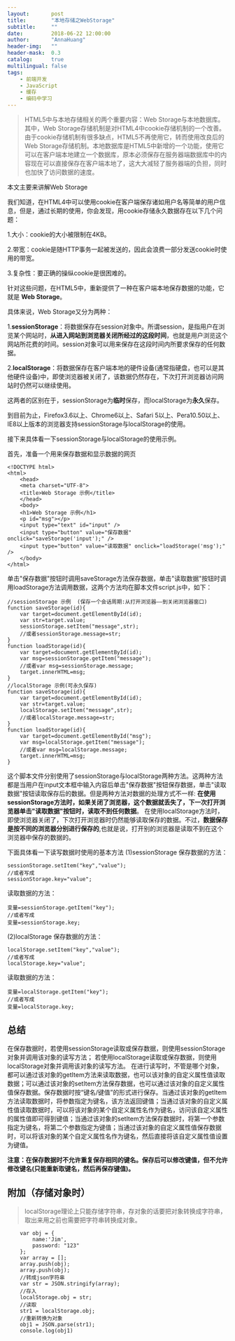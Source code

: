 ```yaml
---
layout:       post
title:        "本地存储之WebStorage"
subtitle:     ""
date:         2018-06-22 12:00:00
author:       "AnnaHuang"
header-img:   ""
header-mask:  0.3
catalog:      true
multilingual: false
tags:
    - 前端开发
    - JavaScript
    - 缓存
    - 编码中学习
---
```


> HTML5中与本地存储相关的两个重要内容：Web Storage与本地数据库。其中，Web Storage存储机制是对HTML4中cookie存储机制的一个改善。由于cookie存储机制有很多缺点，HTML5不再使用它，转而使用改良后的Web Storage存储机制。本地数据库是HTML5中新增的一个功能，使用它可以在客户端本地建立一个数据库，原本必须保存在服务器端数据库中的内容现在可以直接保存在客户端本地了，这大大减轻了服务器端的负担，同时也加快了访问数据的速度。

本文主要来讲解Web Storage

我们知道，在HTML4中可以使用cookie在客户端保存诸如用户名等简单的用户信息，但是，通过长期的使用，你会发现，用cookie存储永久数据存在以下几个问题：

1.大小：cookie的大小被限制在4KB。

2.带宽：cookie是随HTTP事务一起被发送的，因此会浪费一部分发送cookie时使用的带宽。

3.复杂性：要正确的操纵cookie是很困难的。

针对这些问题，在HTML5中，重新提供了一种在客户端本地保存数据的功能，它就是 **Web Storage**。

具体来说，Web Storage又分为两种：

1.**sessionStorage**：将数据保存在session对象中。所谓session，是指用户在浏览某个网站时，**从进入网站到浏览器关闭所经过的这段时间**，也就是用户浏览这个网站所花费的时间。session对象可以用来保存在这段时间内所要求保存的任何数据。

2.**localStorage**：将数据保存在客户端本地的硬件设备(通常指硬盘，也可以是其他硬件设备)中，即使浏览器被关闭了，该数据仍然存在，下次打开浏览器访问网站时仍然可以继续使用。

这两者的区别在于，sessionStorage为**临时**保存，而localStorage为**永久**保存。

到目前为止，Firefox3.6以上、Chrome6以上、Safari 5以上、Pera10.50以上、IE8以上版本的浏览器支持sessionStorage与localStorage的使用。

接下来具体看一下sessionStorage与localStorage的使用示例。

首先，准备一个用来保存数据和显示数据的网页

```
<!DOCTYPE html>  
<html>  
    <head>  
    <meta charset="UTF-8">  
    <title>Web Storage 示例</title>  
    </head>  
    <body>  
    <h1>Web Storage 示例</h1>  
    <p id="msg"></p>  
    <input type="text" id="input" />  
    <input type="button" value="保存数据" onclick="saveStorage('input');" />  
    <input type="button" value="读取数据" onclick="loadStorage('msg');" />  
    </body>  
</html>  
```

单击"保存数据"按钮时调用saveStorage方法保存数据，单击"读取数据"按钮时调用loadStorage方法调用数据，这两个方法均在脚本文件script.js中，如下：

```
//sessionStorage 示例  (保存一个会话周期:从打开浏览器——到关闭浏览器窗口)  
function saveStorage(id){  
    var target=document.getElementById(id);  
    var str=target.value;  
    sessionStorage.setItem("message",str);  
    //或者sessionStorage.message=str;  
}  
function loadStorage(id){  
    var target=document.getElementById(id);  
    var msg=sessionStorage.getItem("message");  
    //或者var msg=sessionStorage.message;  
    target.innerHTML=msg;  
}  
//localStorage 示例(可永久保存)      
function saveStorage(id){  
    var target=document.getElementById(id);  
    var str=target.value;  
    localStorage.setItem("message",str);  
    //或者localStorage.message=str;  
}  
function loadStorage(id){  
    var target=document.getElementById("msg");  
    var msg=localStorage.getItem("message");  
    //或者var msg=localStorage.message;  
    target.innerHTML=msg;  
}  
```

这个脚本文件分别使用了sessionStorage与localStorage两种方法。这两种方法都是当用户在input文本框中输入内容后单击"保存数据"按钮保存数据，单击"读取数据"按钮读取保存后的数据。但是两种方法对数据的处理方式不一样:
    **在使用sessionStorage方法时，如果关闭了浏览器，这个数据就丢失了，下一次打开浏览器单击"读取数据"按钮时，读取不到任何数据**。
    在使用localStorage方法时，即使浏览器关闭了，下次打开浏览器时仍然能够读取保存的数据。不过，**数据保存是按不同的浏览器分别进行保存的**,也就是说，打开别的浏览器是读取不到在这个浏览器中保存的数据的。
    


下面具体看一下读写数据时使用的基本方法
(1)sessionStorage
保存数据的方法：
```
sessionStorage.setItem("key","value");  
//或者写成  
sessionStorage.key="value";  
```
读取数据的方法：
```
变量=sessionStorage.getItem("key");  
//或者写成  
变量=sessionStorage.key;  
```

(2)localStorage
保存数据的方法：
```
localStorage.setItem("key","value");  
//或者写成  
localStorage.key="value";  

```
读取数据的方法：
```
变量=localStorage.getItem("key");  
//或者写成  
变量=localStorage.key;  

```

## 总结

在保存数据时，若使用sessionStorage读取或保存数据，则使用sessionStorage对象并调用该对象的读写方法；
若使用localStorage读取或保存数据，则使用localStorage对象并调用该对象的读写方法。
在进行读写时，不管是哪个对象，都可以通过该对象的getItem方法来读取数据，也可以该对象的自定义属性值读取数据；可以通过该对象的setItem方法保存数据，也可以通过该对象的自定义属性值保存数据。保存数据时按“键名/键值”的形式进行保存。当通过该对象的getItem方法读取数据时，将参数指定为键名，该方法返回键值；当通过该对象的自定义属性值读取数据时，可以将该对象的某个自定义属性名作为键名，访问该自定义属性的属性值即可得到键值；当通过该对象的setItem方法保存数据时，将第一个参数指定为键名，将第二个参数指定为键值；当通过该对象的自定义属性值保存数据时，可以将该对象的某个自定义属性名作为键名，然后直接将该自定义属性值设置为键值。

**注意：在保存数据时不允许重复保存相同的键名。保存后可以修改键值，但不允许修改键名(只能重新取键名，然后再保存键值)。**

## 附加（存储对象时）
> localStorage理论上只能存储字符串，存对象的话要把对象转换成字符串，取出来用之前也需要把字符串转换成对象。
```
    var obj = { 
        name:'Jim',
        password: "123"
    }; 
    var array = [];
    array.push(obj);
    array.push(obj);
    //转成json字符串
    var str = JSON.stringify(array); 
    //存入 
    localStorage.obj = str; 
    //读取 
    str1 = localStorage.obj; 
    //重新转换为对象 
    obj1 = JSON.parse(str1);
    console.log(obj1)

```
